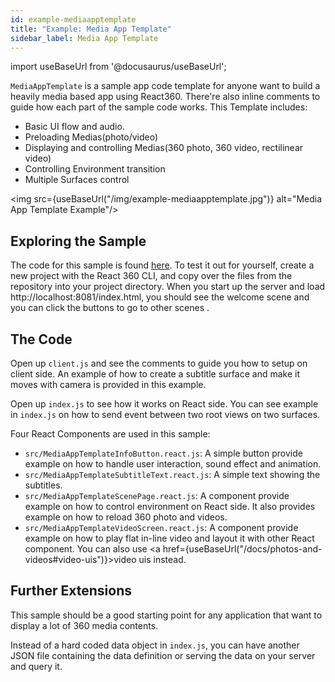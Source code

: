 ```yaml
---
id: example-mediaapptemplate
title: "Example: Media App Template"
sidebar_label: Media App Template
---
```


import useBaseUrl from '@docusaurus/useBaseUrl';

`MediaAppTemplate` is a sample app code template for anyone want to build a heavily media
based app using React360.
There're also inline comments to guide how each part of the sample code works.
This Template includes:
- Basic UI flow and audio.
- Preloading Medias(photo/video)
- Displaying and controlling Medias(360 photo, 360 video, rectilinear video)
- Controlling Environment transition
- Multiple Surfaces control

<img src={useBaseUrl("/img/example-mediaapptemplate.jpg")} alt="Media App Template Example"/>

## Exploring the Sample

The code for this sample is found [here](https://github.com/facebook/react-360/tree/master/Samples/MediaAppTemplate). To test it out for yourself, create a new project with the React 360 CLI, and copy over the files from the repository into your project directory. When you start up the server and load http://localhost:8081/index.html, you should see the welcome scene and you can click the buttons to go to other scenes .

## The Code

Open up `client.js` and see the comments to guide you how to setup on client side. An example of how to create a subtitle surface and make it moves with camera is provided in this example.

Open up `index.js` to see how it works on React side. You can see example in `index.js` on how to send event between two root views on two surfaces.

Four React Components are used in this sample:
 - `src/MediaAppTemplateInfoButton.react.js`: A simple button provide example on how to handle user interaction, sound effect and animation.
 - `src/MediaAppTemplateSubtitleText.react.js`: A simple text showing the subtitles.
 - `src/MediaAppTemplateScenePage.react.js`: A component provide example on how to control environment on React side. It also provides example on how to reload 360 photo and videos.
 - `src/MediaAppTemplateVideoScreen.react.js`: A component provide example on how to play flat in-line video and layout it with other React component. You can also use <a href={useBaseUrl("/docs/photos-and-videos#video-uis")}>video uis</a> instead.

## Further Extensions

This sample should be a good starting point for any application that want to display a lot of 360 media contents.

Instead of a hard coded data object in `index.js`, you can have another JSON file containing the data definition or serving the data on your server and query it.
